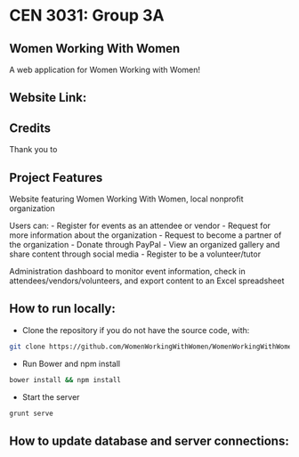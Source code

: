# CEN 3031: Group 3A
## Women Working With Women
A web application for Women Working with Women!

## Website Link:

## Credits
Thank you to 


## Project Features
Website featuring Women Working With Women, local nonprofit organization

Users can:
	- Register for events as an attendee or vendor
	- Request for more information about the organization
	- Request to become a partner of the organization
	- Donate through PayPal
	- View an organized gallery and share content through social media
	- Register to be a volunteer/tutor

Administration dashboard to monitor event information, check in attendees/vendors/volunteers, and export content to an Excel spreadsheet

## How to run locally:
- Clone the repository if you do not have the source code, with:
```bash
git clone https://github.com/WomenWorkingWithWomen/WomenWorkingWithWomen.git
```
- Run Bower and npm install
```bash
bower install && npm install
```
- Start the server
```bash
grunt serve
```

## How to update database and server connections: